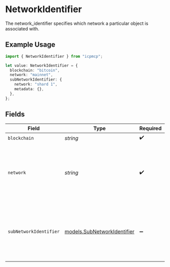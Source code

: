 # NetworkIdentifier

The network_identifier specifies which network a particular object is associated with.

## Example Usage

```typescript
import { NetworkIdentifier } from "icpmcp";

let value: NetworkIdentifier = {
  blockchain: "bitcoin",
  network: "mainnet",
  subNetworkIdentifier: {
    network: "shard 1",
    metadata: {},
  },
};
```

## Fields

| Field                                                                                                                                                                                   | Type                                                                                                                                                                                    | Required                                                                                                                                                                                | Description                                                                                                                                                                             | Example                                                                                                                                                                                 |
| --------------------------------------------------------------------------------------------------------------------------------------------------------------------------------------- | --------------------------------------------------------------------------------------------------------------------------------------------------------------------------------------- | --------------------------------------------------------------------------------------------------------------------------------------------------------------------------------------- | --------------------------------------------------------------------------------------------------------------------------------------------------------------------------------------- | --------------------------------------------------------------------------------------------------------------------------------------------------------------------------------------- |
| `blockchain`                                                                                                                                                                            | *string*                                                                                                                                                                                | :heavy_check_mark:                                                                                                                                                                      | N/A                                                                                                                                                                                     | bitcoin                                                                                                                                                                                 |
| `network`                                                                                                                                                                               | *string*                                                                                                                                                                                | :heavy_check_mark:                                                                                                                                                                      | If a blockchain has a specific chain-id or network identifier, it should go in this field. It is up to the client to determine which network-specific identifier is mainnet or testnet. | mainnet                                                                                                                                                                                 |
| `subNetworkIdentifier`                                                                                                                                                                  | [models.SubNetworkIdentifier](../models/subnetworkidentifier.md)                                                                                                                        | :heavy_minus_sign:                                                                                                                                                                      | In blockchains with sharded state, the SubNetworkIdentifier is required to query some object on a specific shard. This identifier is optional for all non-sharded blockchains.          |                                                                                                                                                                                         |